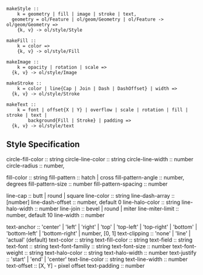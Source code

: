 ```
makeStyle ::
	k = geometry | fill | image | stroke | text,
  geometry = ol/Feature | ol/geom/Geometry | ol/Feature -> ol/geom/Geometry =>
	{k, v} -> ol/style/Style

makeFill ::
	k = color =>
	{k, v} -> ol/style/Fill

makeImage ::
	k = opacity | rotation | scale =>
  {k, v} -> ol/style/Image

makeStroke ::
	k = color | line{Cap | Join | Dash | DashOffset} | width =>
  {k, v} -> ol/style/Stroke

makeText ::
	k = font | offset{X | Y} | overflow | scale | rotation | fill | stroke | text |
	    background{Fill | Stroke} | padding =>
  {k, v} -> ol/style/text

```

## Style Specification

circle-fill-color :: string
circle-line-color :: string
circle-line-width :: number
circle-radius :: number,

fill-color :: string
fill-pattern :: hatch | cross
fill-pattern-angle :: number, degrees
fill-pattern-size :: number
fill-pattern-spacing :: number

line-cap :: butt | round | square
line-color :: string
line-dash-array :: [number]
line-dash-offset :: number, default 0
line-halo-color :: string
line-halo-width :: number
line-join :: bevel | round | miter
line-miter-limit :: number, default 10
line-width :: number

text-anchor :: 'center' | 'left' | 'right' |
	'top' | 'top-left' | 'top-right' |
	'bottom' | 'bottom-left' | 'bottom-right' |
	number, [0, 1]
text-clipping :: 'none' | 'line' | 'actual' (default)
text-color :: string
text-fill-color :: string
text-field :: string
text-font :: string
text-font-familiy :: string
text-font-size :: number
text-font-weight :: string
text-halo-color :: string
text-halo-width :: number
text-justify :: 'start' | 'end' | 'center'
text-line-color :: string
text-line-width :: number
text-offset :: [X, Y] - pixel offset
text-padding :: number

